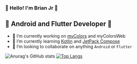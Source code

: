 ### 🎉 Hello! I'm Brian Jr 🎉
## 📱 Android and Flutter Developer 📱 

- 🔭 I’m currently working on [myColors](https://github.com/BrianJr03/myColors "myColors") and myColorsWeb
- 🌱 I’m currently learning [Kotlin](https://kotlinlang.org "Kotlin") and [JetPack Compose](https://developer.android.com/jetpack/compose "Jetpack Compose")
- 👯 I’m looking to collaborate on anything `Android` or `Flutter`

![Anurag's GitHub stats](https://github-readme-stats.vercel.app/api?username=BrianJr03&show_icons=true&theme=radical)
[![Top Langs](https://github-readme-stats.vercel.app/api/top-langs/?username=BrianJr03)](https://github.com/BrianJr03/github-readme-stats)
